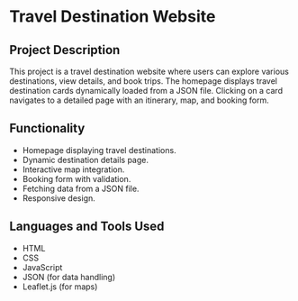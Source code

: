 # Travel Destination Website

## Project Description
This project is a travel destination website where users can explore various destinations, view details, and book trips. The homepage displays travel destination cards dynamically loaded from a JSON file. Clicking on a card navigates to a detailed page with an itinerary, map, and booking form.

## Functionality
- Homepage displaying travel destinations.
- Dynamic destination details page.
- Interactive map integration.
- Booking form with validation.
- Fetching data from a JSON file.
- Responsive design.

## Languages and Tools Used
- HTML
- CSS
- JavaScript
- JSON (for data handling)
- Leaflet.js (for maps)
